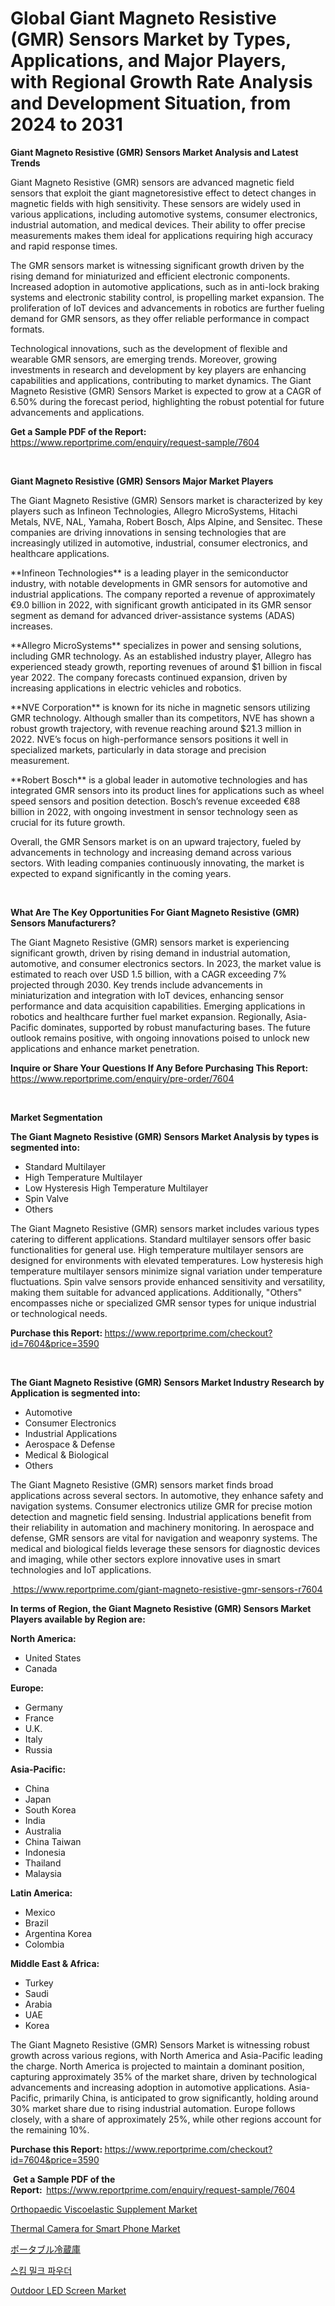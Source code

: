 <p><h1>Global Giant Magneto Resistive (GMR) Sensors Market by Types, Applications, and Major Players, with Regional Growth Rate Analysis and Development Situation, from 2024 to 2031</h1></p><p><strong>Giant Magneto Resistive (GMR) Sensors Market Analysis and Latest Trends</strong></p>
<p><p>Giant Magneto Resistive (GMR) sensors are advanced magnetic field sensors that exploit the giant magnetoresistive effect to detect changes in magnetic fields with high sensitivity. These sensors are widely used in various applications, including automotive systems, consumer electronics, industrial automation, and medical devices. Their ability to offer precise measurements makes them ideal for applications requiring high accuracy and rapid response times.</p><p>The GMR sensors market is witnessing significant growth driven by the rising demand for miniaturized and efficient electronic components. Increased adoption in automotive applications, such as in anti-lock braking systems and electronic stability control, is propelling market expansion. The proliferation of IoT devices and advancements in robotics are further fueling demand for GMR sensors, as they offer reliable performance in compact formats.</p><p>Technological innovations, such as the development of flexible and wearable GMR sensors, are emerging trends. Moreover, growing investments in research and development by key players are enhancing capabilities and applications, contributing to market dynamics. The Giant Magneto Resistive (GMR) Sensors Market is expected to grow at a CAGR of 6.50% during the forecast period, highlighting the robust potential for future advancements and applications.</p></p>
<p><strong>Get a Sample PDF of the Report:&nbsp;</strong> <a href="https://www.reportprime.com/enquiry/request-sample/7604">https://www.reportprime.com/enquiry/request-sample/7604</a></p>
<p>&nbsp;</p>
<p><strong>Giant Magneto Resistive (GMR) Sensors Major Market Players</strong></p>
<p><p>The Giant Magneto Resistive (GMR) Sensors market is characterized by key players such as Infineon Technologies, Allegro MicroSystems, Hitachi Metals, NVE, NAL, Yamaha, Robert Bosch, Alps Alpine, and Sensitec. These companies are driving innovations in sensing technologies that are increasingly utilized in automotive, industrial, consumer electronics, and healthcare applications.</p><p>**Infineon Technologies** is a leading player in the semiconductor industry, with notable developments in GMR sensors for automotive and industrial applications. The company reported a revenue of approximately €9.0 billion in 2022, with significant growth anticipated in its GMR sensor segment as demand for advanced driver-assistance systems (ADAS) increases.</p><p>**Allegro MicroSystems** specializes in power and sensing solutions, including GMR technology. As an established industry player, Allegro has experienced steady growth, reporting revenues of around $1 billion in fiscal year 2022. The company forecasts continued expansion, driven by increasing applications in electric vehicles and robotics.</p><p>**NVE Corporation** is known for its niche in magnetic sensors utilizing GMR technology. Although smaller than its competitors, NVE has shown a robust growth trajectory, with revenue reaching around $21.3 million in 2022. NVE’s focus on high-performance sensors positions it well in specialized markets, particularly in data storage and precision measurement.</p><p>**Robert Bosch** is a global leader in automotive technologies and has integrated GMR sensors into its product lines for applications such as wheel speed sensors and position detection. Bosch’s revenue exceeded €88 billion in 2022, with ongoing investment in sensor technology seen as crucial for its future growth.</p><p>Overall, the GMR Sensors market is on an upward trajectory, fueled by advancements in technology and increasing demand across various sectors. With leading companies continuously innovating, the market is expected to expand significantly in the coming years.</p></p>
<p>&nbsp;</p>
<p><strong>What Are The Key Opportunities For Giant Magneto Resistive (GMR) Sensors Manufacturers?</strong></p>
<p><p>The Giant Magneto Resistive (GMR) sensors market is experiencing significant growth, driven by rising demand in industrial automation, automotive, and consumer electronics sectors. In 2023, the market value is estimated to reach over USD 1.5 billion, with a CAGR exceeding 7% projected through 2030. Key trends include advancements in miniaturization and integration with IoT devices, enhancing sensor performance and data acquisition capabilities. Emerging applications in robotics and healthcare further fuel market expansion. Regionally, Asia-Pacific dominates, supported by robust manufacturing bases. The future outlook remains positive, with ongoing innovations poised to unlock new applications and enhance market penetration.</p></p>
<p><strong>Inquire or Share Your Questions If Any Before Purchasing This Report:</strong> <a href="https://www.reportprime.com/enquiry/pre-order/7604">https://www.reportprime.com/enquiry/pre-order/7604</a></p>
<p>&nbsp;</p>
<p><strong>Market Segmentation</strong></p>
<p><strong>The Giant Magneto Resistive (GMR) Sensors Market Analysis by types is segmented into:</strong></p>
<p><ul><li>Standard Multilayer</li><li>High Temperature Multilayer</li><li>Low Hysteresis High Temperature Multilayer</li><li>Spin Valve</li><li>Others</li></ul></p>
<p><p>The Giant Magneto Resistive (GMR) sensors market includes various types catering to different applications. Standard multilayer sensors offer basic functionalities for general use. High temperature multilayer sensors are designed for environments with elevated temperatures. Low hysteresis high temperature multilayer sensors minimize signal variation under temperature fluctuations. Spin valve sensors provide enhanced sensitivity and versatility, making them suitable for advanced applications. Additionally, "Others" encompasses niche or specialized GMR sensor types for unique industrial or technological needs.</p></p>
<p><strong>Purchase this Report:&nbsp;</strong><a href="https://www.reportprime.com/checkout?id=7604&price=3590">https://www.reportprime.com/checkout?id=7604&price=3590</a></p>
<p>&nbsp;</p>
<p><strong>The Giant Magneto Resistive (GMR) Sensors Market Industry Research by Application is segmented into:</strong></p>
<p><ul><li>Automotive</li><li>Consumer Electronics</li><li>Industrial Applications</li><li>Aerospace & Defense</li><li>Medical & Biological</li><li>Others</li></ul></p>
<p><p>The Giant Magneto Resistive (GMR) sensors market finds broad applications across several sectors. In automotive, they enhance safety and navigation systems. Consumer electronics utilize GMR for precise motion detection and magnetic field sensing. Industrial applications benefit from their reliability in automation and machinery monitoring. In aerospace and defense, GMR sensors are vital for navigation and weaponry systems. The medical and biological fields leverage these sensors for diagnostic devices and imaging, while other sectors explore innovative uses in smart technologies and IoT applications.</p></p>
<p><a href="https://www.reportprime.com/giant-magneto-resistive-gmr-sensors-r7604">&nbsp;https://www.reportprime.com/giant-magneto-resistive-gmr-sensors-r7604</a></p>
<p><strong>In terms of Region, the Giant Magneto Resistive (GMR) Sensors Market Players available by Region are:</strong></p>
<p>
    <p> <strong> North America: </strong>
        <ul>
            <li>United States</li>
            <li>Canada</li>
        </ul>
        </p> 
    <p> <strong> Europe: </strong>
        <ul>
            <li>Germany</li>
            <li>France</li>
            <li>U.K.</li>
            <li>Italy</li>
            <li>Russia</li>
        </ul>
        </p> 
    <p> <strong> Asia-Pacific: </strong>
        <ul>
            <li>China</li>
            <li>Japan</li>
            <li>South Korea</li>
            <li>India</li>
            <li>Australia</li>
            <li>China Taiwan</li>
            <li>Indonesia</li>
            <li>Thailand</li>
            <li>Malaysia</li>
        </ul>
        </p> 
    <p> <strong> Latin America: </strong>
        <ul>
            <li>Mexico</li>
            <li>Brazil</li>
            <li>Argentina Korea</li>
            <li>Colombia</li>
        </ul>
        </p> 
    <p> <strong> Middle East & Africa: </strong>
        <ul>
            <li>Turkey</li>
            <li>Saudi</li>
            <li>Arabia</li>
            <li>UAE</li>
            <li>Korea</li>
        </ul>
    </p>
    </p>
<p><p>The Giant Magneto Resistive (GMR) Sensors Market is witnessing robust growth across various regions, with North America and Asia-Pacific leading the charge. North America is projected to maintain a dominant position, capturing approximately 35% of the market share, driven by technological advancements and increasing adoption in automotive applications. Asia-Pacific, primarily China, is anticipated to grow significantly, holding around 30% market share due to rising industrial automation. Europe follows closely, with a share of approximately 25%, while other regions account for the remaining 10%.</p></p>
<p><strong>Purchase this Report: </strong><a href="https://www.reportprime.com/checkout?id=7604&price=3590">https://www.reportprime.com/checkout?id=7604&price=3590</a></p>
<p>&nbsp;<strong>Get a Sample PDF of the Report:&nbsp;&nbsp;</strong><a href="https://www.reportprime.com/enquiry/request-sample/7604">https://www.reportprime.com/enquiry/request-sample/7604</a></p>
<p><strong></strong></p>
<p><p><a href="https://issuu.com/reportprime-2/docs/orthopaedic-viscoelastic-supplement_3d33ba71ee36f9">Orthopaedic Viscoelastic Supplement Market</a></p><p><a href="https://medium.com/@kavonhansen2022/global-perspectives-on-thermal-camera-for-smart-phone-market-trends-and-forecast-2024-2031-ceed03480418">Thermal Camera for Smart Phone Market</a></p><p><a href="https://medium.com/@novastamm2023/2024%E5%B9%B4%E3%81%8B%E3%82%892031%E5%B9%B4%E3%81%BE%E3%81%A7%E3%81%AE%E6%90%BA%E5%B8%AF%E7%94%A8%E5%86%B7%E8%94%B5%E5%BA%AB%E5%B8%82%E5%A0%B4%E3%82%B7%E3%82%A7%E3%82%A2%E3%81%A8%E7%AB%B6%E4%BA%89%E7%92%B0%E5%A2%83%E3%81%AB%E3%81%A4%E3%81%84%E3%81%A6%E3%81%AE%E6%B4%9E%E5%AF%9F-3f608b669235">ポータブル冷蔵庫</a></p><p><a href="https://medium.com/@anita28yomishoe/%EC%A0%84-%EC%84%B8%EA%B3%84-%ED%83%88%EC%A7%80%EB%B6%84%EC%9C%A0-%EC%8B%9C%EC%9E%A5-%EB%8F%99%ED%96%A5-%EC%98%88%EC%B8%A1-%EB%B0%8F-%EC%8B%9C%EC%9E%A5-%EC%A0%84%EB%9E%B5-%EB%B6%84%EC%84%9D-2024-2031-17eb9dcd6388">스킴 밀크 파우더</a></p><p><a href="https://medium.com/@ashrafarfi4_21087/global-outdoor-led-screen-market-sector-types-applications-market-player-strategies-regional-68bcf1935415">Outdoor LED Screen Market</a></p></p>